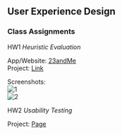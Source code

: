## User Experience Design 


### Class Assignments

HW1 *Heuristic Evaluation*

App/Website: [23andMe](https://you.23andme.com/) 
<br>
  Project: [Link](https://shaelalala.github.io/dh150/Shae%20Heuristic%20Evaluation.pdf)
<br>
  

Screenshots: 
  <br>
  ![1](https://shaelalala.github.io/dh150/app1.PNG)
  <br>
  ![2](https://shaelalala.github.io/dh150/app2.PNG)
  
  
HW2 *Usability Testing*

Project: [Page](usability_test.md)


